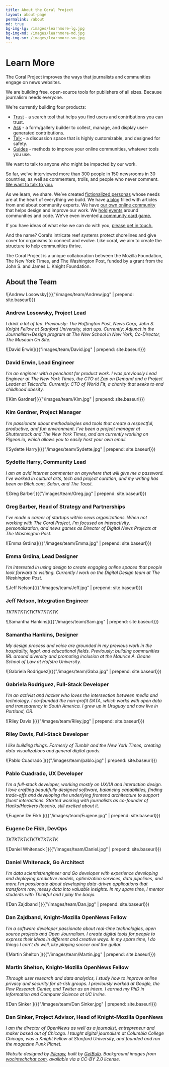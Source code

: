 ```yaml
---
title: About the Coral Project
layout: about-page
permalink: /about
md: true
bg-img-lg: /images/learnmore-lg.jpg
bg-img-md: /images/learnmore-md.jpg
bg-img-sm: /images/learnmore-sm.jpg
---
```

# Learn More

The Coral Project improves the ways that journalists and communities engage on news websites. 

We are building free, open-source tools for publishers of all sizes. Because journalism needs everyone.

We're currently building four products: 

* [Trust](/products/trust.html) - a search tool that helps you find users and contributions you can trust.
* [Ask](/products/ask.html) -  a form/gallery builder to collect, manage, and display user-generated contributions. 
* [Talk](/products/talk.html) - a discussion space that is highly customizable, and designed for safety.
* [Guides](/products/guides.html) - methods to improve your online communities, whatever tools you use. 


We want to talk to anyone who might be impacted by our work. 

So far, we’ve interviewed more than 300 people in 150 newsrooms in 30 countries, as well as commenters, trolls, and people who never comment. [We want to talk to you.](/contact.html)

As we learn, we share. We’ve created [fictionalized personas](https://community.coralproject.net/t/our-user-personas/286) whose needs are at the heart of everything we build. We have [a blog](http://blog.coralproject.net) filled with articles from and about community experts. We have [our own online community](http://community.coralproject.net) that helps design and improve our work. We [hold](https://coralproject.net/our-first-hackathon/) [events](https://coralproject.net/beyond-comments-our-first-event/) around communities and code. We’ve even invented [a community card game.](https://coralproject.net/cards/) 

If you have ideas of what else we can do with you, [please get in touch.](/contact.html)

And the name? Coral’s intricate reef systems protect shorelines and give cover for organisms to connect and evolve. Like coral, we aim to create the structure to help communities thrive.


The Coral Project is a unique collaboration between the Mozilla Foundation, The New York Times, and The Washington Post, funded by a grant from the John S. and James L. Knight Foundation.

## About the Team

![Andrew Losowsky]({{"/images/team/Andrew.jpg" | prepend: site.baseurl}}) 

### Andrew Losowsky, Project Lead
*I drink a lot of tea. Previously: The Huffington Post, News Corp, John S. Knight Fellow at Stanford University, start ups. Currently: Adjunct in the Journalism+Design program at The New School in New York; Co-Director, The Museum On Site.*

![David Erwin]({{"images/team/David.jpg" | prepend: site.baseurl}}) 

### David Erwin, Lead Engineer
*I’m an engineer with a penchant for product work. I was previously Lead Engineer at The New York Times, the CTO at Zap on Demand and a Project Leader at Telcordia. Currently: CTO of World Fit, a charity that seeks to end childhood obesity.*

![Kim Gardner]({{"/images/team/Kim.jpg" | prepend: site.baseurl}}) 

### Kim Gardner, Project Manager
*I'm passionate about methodologies and tools that create a respectful, productive, and fun environment. I've been a project manager at Shutterstock and The New York Times, and am currently working on Pigeon.io, which allows you to easily host your own email.* 

![Sydette Harry]({{"/images/team/Sydette.jpg" | prepend: site.baseurl}}) 

### Sydette Harry, Community Lead
*I am an avid internet commenter on anywhere that will give me a password. I’ve worked in cultural arts, tech and project curation, and my writing has been on Bitch.com, Salon, and The Toast.*

![Greg Barber]({{"/images/team/Greg.jpg" | prepend: site.baseurl}}) 

### Greg Barber, Head of Strategy and Partnerships
*I’ve made a career of startups within news organizations. When not working with The Coral Project, I’m focused on interactivity, personalization, and news games as Director of Digital News Projects at The Washington Post.*

![Emma Grdina]({{"/images/team/Emma.jpg" | prepend: site.baseurl}}) 

### Emma Grdina, Lead Designer
*I’m interested in using design to create engaging online spaces that people look forward to visiting. Currently I work on the Digital Design team at The Washington Post.*

![Jeff Nelson]({{"/images/team/Jeff.jpg" | prepend: site.baseurl}}) 

### Jeff Nelson, Integration Engineer
*TKTKTKTKTKTKTKTKTK*

![Samantha Hankins]({{"/images/team/Sam.jpg" | prepend: site.baseurl}}) 

### Samantha Hankins, Designer
*My design process and voice are grounded in my previous work in the hospitality, legal, and educational fields. Previously: building communities IRL around diversity and promoting inclusion at the Maurice A. Deane School of Law at Hofstra University.*

![Gabriela Rodríguez]({{"/images/team/Gaba.jpg" | prepend: site.baseurl}}) 

### Gabriela Rodríguez, Full-Stack Developer
*I’m an activist and hacker who loves the intersection between media and technology. I co-founded the non-profit DATA, which works with open data and transparency in South America. I grew up in Uruguay and now live in Portland, OR.*

![Riley Davis ]({{"/images/team/Riley.jpg" | prepend: site.baseurl}}) 

### Riley Davis, Full-Stack Developer
*I like building things. Formerly of Tumblr and the New York Times, creating data visualizations and general digital goods.*

![Pablo Cuadrado ]({{"/images/team/pablo.jpg" | prepend: site.baseurl}}) 

### Pablo Cuadrado, UX Developer
*I'm a full-stack developer, working mostly on UX/UI and interaction design. I love crafting beautifully designed software, balancing capabilities, finding trade-offs and developing the underlying frontend architecture to support fluent interactions. Started working with journalists as co-founder of Hacks/Hackers Rosario, still excited about it.*

![Eugene De Fikh ]({{"/images/team/Eugene.jpg" | prepend: site.baseurl}}) 

### Eugene De Fikh, DevOps
*TKTKTKTKTKTKTKTKTK* 


![Daniel Whitenack ]({{"/images/team/Daniel.jpg" | prepend: site.baseurl}}) 

### Daniel Whitenack, Go Architect

*I'm data scientist/engineer and Go developer with experience developing and deploying predictive models, optimization services, data pipelines, and more.I'm passionate about developing data-driven applications that transform raw, messy data into valuable insights.  In my spare time, I mentor students with Thinkful and I play the banjo.*

![Dan Zajdband ]({{"/images/team/Dan.jpg" | prepend: site.baseurl}}) 

### Dan Zajdband, Knight-Mozilla OpenNews Fellow
*I’m a software developer passionate about real-time technologies, open source projects and Open Journalism. I create digital tools for people to express their ideas in different and creative ways. In my spare time, I do things I can’t do well, like playing soccer and the guitar.*

![Martin Shelton ]({{"/images/team/Martin.jpg" | prepend: site.baseurl}}) 

### Martin Shelton, Knight-Mozilla OpenNews Fellow
*Through user research and data analytics, I study how to improve online privacy and security for at-risk groups. I previously worked at Google, the Pew Research Center, and Twitter as an intern. I earned my PhD in Information and Computer Science at UC Irvine.*

![Dan Sinker ]({{"/images/team/Dan Sinker.jpg" | prepend: site.baseurl}}) 

### Dan Sinker, Project Advisor, Head of Knight-Mozilla OpenNews 
*I am the director of OpenNews as well as a journalist, entrepreneur and maker based out of Chicago. I taught digital journalism at Columbia College Chicago, was a Knight Fellow at Stanford University, and founded and ran the magazine Punk Planet.*
 
 
 
  
*Website designed by [Pilcrow](http://www.pilcrow.ie/), built by [GetBulb](http://www.getbulb.com/). Background images from [wocintechchat.com](http://www.wocintechchat.com/), available via a CC-BY 2.0 license.*
